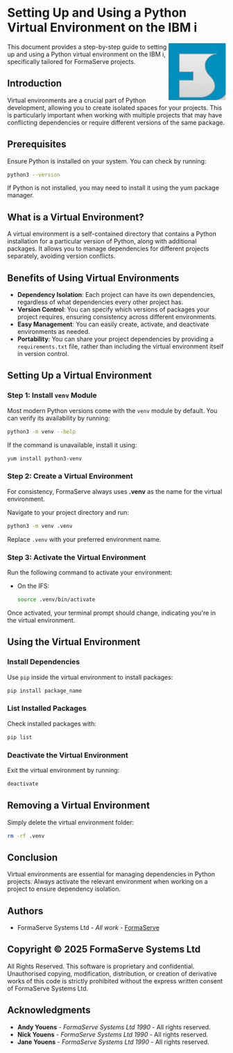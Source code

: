 # Setting Up and Using a Python Virtual Environment on the IBM i

<img src="/images/Logo.png" align="right">

This document provides a step-by-step guide to setting up and using a Python virtual environment on the IBM i, specifically tailored for FormaServe projects.

## Introduction

Virtual environments are a crucial part of Python development, allowing you to create isolated spaces for your projects. This is particularly important when working with multiple projects that may have conflicting dependencies or require different versions of the same package.

## Prerequisites

Ensure Python is installed on your system. You can check by running:

```sh
python3 --version
```

If Python is not installed, you may need to install it using the yum package manager.

## What is a Virtual Environment?

A virtual environment is a self-contained directory that contains a Python installation for a particular version of Python, along with additional packages. It allows you to manage dependencies for different projects separately, avoiding version conflicts.

## Benefits of Using Virtual Environments

- **Dependency Isolation**: Each project can have its own dependencies, regardless of what dependencies every other project has.
- **Version Control**: You can specify which versions of packages your project requires, ensuring consistency across different environments.
- **Easy Management**: You can easily create, activate, and deactivate environments as needed.
- **Portability**: You can share your project dependencies by providing a `requirements.txt` file, rather than including the virtual environment itself in version control.

## Setting Up a Virtual Environment

### Step 1: Install `venv` Module

Most modern Python versions come with the `venv` module by default. You can verify its availability by running:

```sh
python3 -m venv --help
```

If the command is unavailable, install it using:

```sh
yum install python3-venv
```

### Step 2: Create a Virtual Environment

For consistency, FormaServe always uses **.venv** as the name for the virtual environment.

Navigate to your project directory and run:

```sh
python3 -m venv .venv
```

Replace `.venv` with your preferred environment name.

### Step 3: Activate the Virtual Environment

Run the following command to activate your environment:

- On the IFS:
  ```sh
  source .venv/bin/activate
  ```

Once activated, your terminal prompt should change, indicating you're in the virtual environment.

## Using the Virtual Environment

### Install Dependencies

Use `pip` inside the virtual environment to install packages:

```sh
pip install package_name
```

### List Installed Packages

Check installed packages with:

```sh
pip list
```

### Deactivate the Virtual Environment

Exit the virtual environment by running:

```sh
deactivate
```

## Removing a Virtual Environment

Simply delete the virtual environment folder:

```sh
rm -rf .venv
```

## Conclusion

Virtual environments are essential for managing dependencies in Python projects. Always activate the relevant environment when working on a project to ensure dependency isolation.

## Authors

* FormaServe Systems Ltd - *All work* - [FormaServe](https://www.formaserve.co.uk)

## Copyright © 2025 FormaServe Systems Ltd

All Rights Reserved. This software is proprietary and confidential. \
Unauthorised copying, modification, distribution, or creation of derivative works of this code is strictly prohibited without the express written consent of FormaServe Systems Ltd.

## Acknowledgments

* **Andy Youens** - *FormaServe Systems Ltd 1990* - All rights reserved.
* **Nick Youens** - *FormaServe Systems Ltd 1990* - All rights reserved.
* **Jane Youens** - *FormaServe Systems Ltd 1990* - All rights reserved.